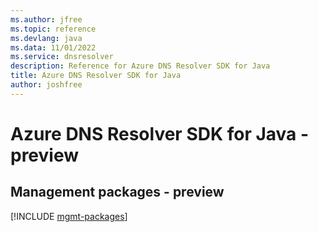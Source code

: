 ```yaml
---
ms.author: jfree
ms.topic: reference
ms.devlang: java
ms.data: 11/01/2022
ms.service: dnsresolver
description: Reference for Azure DNS Resolver SDK for Java
title: Azure DNS Resolver SDK for Java
author: joshfree
---
```

# Azure DNS Resolver SDK for Java - preview

## Management packages - preview
[!INCLUDE [mgmt-packages](dns-resolver-mgmt-index.md)]